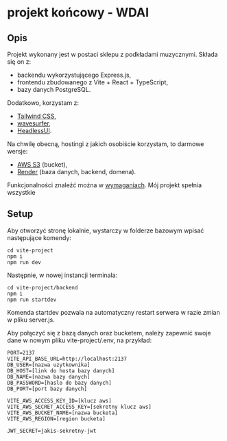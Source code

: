 # projekt końcowy - WDAI

## Opis

Projekt wykonany jest w postaci sklepu z podkładami muzycznymi. Składa się on z:
 - backendu wykorzystującego Express.js,
 - frontendu zbudowanego z Vite + React + TypeScript,
 - bazy danych PostgreSQL.

Dodatkowo, korzystam z:

 - [Tailwind CSS](https://tailwindcss.com/),
 - [wavesurfer](https://github.com/katspaugh/wavesurfer.js),
 - [HeadlessUI](https://headlessui.com/).

Na chwilę obecną, hostingi z jakich osobiście korzystam, to darmowe wersje:
 - [AWS S3](https://aws.amazon.com/s3/) (bucket),
 - [Render](https://render.com/) (baza danych, backend, domena).

Funkcjonalności znaleźć można w [wymaganiach](Projekt.pdf). Mój projekt spełnia wszystkie

## Setup

Aby otworzyć stronę lokalnie, wystarczy w folderze bazowym wpisać następujące komendy:
```
cd vite-project
npm i
npm run dev
```
Następnie, w nowej instancji terminala:
```
cd vite-project/backend
npm i 
npm run startdev
```
Komenda startdev pozwala na automatyczny restart serwera w razie zmian w pliku server.js.

Aby połączyć się z bazą danych oraz bucketem, należy zapewnić swoje dane w nowym pliku vite-project/.env, na przykład:
```
PORT=2137
VITE_API_BASE_URL=http://localhost:2137
DB_USER=[nazwa uzytkownika]
DB_HOST=[link do hosta bazy danych]
DB_NAME=[nazwa bazy danych]
DB_PASSWORD=[haslo do bazy danych]
DB_PORT=[port bazy danych]

VITE_AWS_ACCESS_KEY_ID=[klucz aws]
VITE_AWS_SECRET_ACCESS_KEY=[sekretny klucz aws]
VITE_AWS_BUCKET_NAME=[nazwa bucketa]
VITE_AWS_REGION=[region bucketa]

JWT_SECRET=jakis-sekretny-jwt
```
